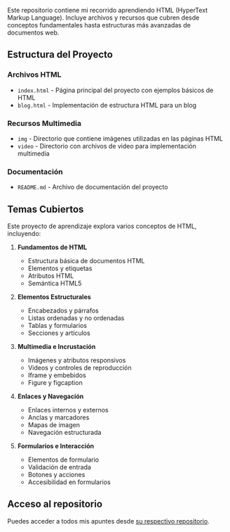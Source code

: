 Este repositorio contiene mi recorrido aprendiendo HTML (HyperText Markup Language). Incluye archivos y recursos que cubren desde conceptos fundamentales hasta estructuras más avanzadas de documentos web.

## Estructura del Proyecto

### Archivos HTML
- `index.html` - Página principal del proyecto con ejemplos básicos de HTML
- `blog.html` - Implementación de estructura HTML para un blog

### Recursos Multimedia
- `img` - Directorio que contiene imágenes utilizadas en las páginas HTML
- `video` - Directorio con archivos de video para implementación multimedia

### Documentación
- `README.md` - Archivo de documentación del proyecto

## Temas Cubiertos

Este proyecto de aprendizaje explora varios conceptos de HTML, incluyendo:

1. **Fundamentos de HTML**
   - Estructura básica de documentos HTML
   - Elementos y etiquetas
   - Atributos HTML
   - Semántica HTML5

2. **Elementos Estructurales**
   - Encabezados y párrafos
   - Listas ordenadas y no ordenadas
   - Tablas y formularios
   - Secciones y artículos

3. **Multimedia e Incrustación**
   - Imágenes y atributos responsivos
   - Videos y controles de reproducción
   - Iframe y embebidos
   - Figure y figcaption

4. **Enlaces y Navegación**
   - Enlaces internos y externos
   - Anclas y marcadores
   - Mapas de imagen
   - Navegación estructurada

5. **Formularios e Interacción**
   - Elementos de formulario
   - Validación de entrada
   - Botones y acciones
   - Accesibilidad en formularios

## Acceso al repositorio

Puedes acceder a todos mis apuntes desde [su respectivo repositorio](https://github.com/hugorsz-dev/learning-languages/tree/main/html).